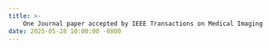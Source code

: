 ```yaml
---
title: >-
    One Journal paper accepted by IEEE Transactions on Medical Imaging
date: 2025-05-28 10:00:00 -0800
---
```


